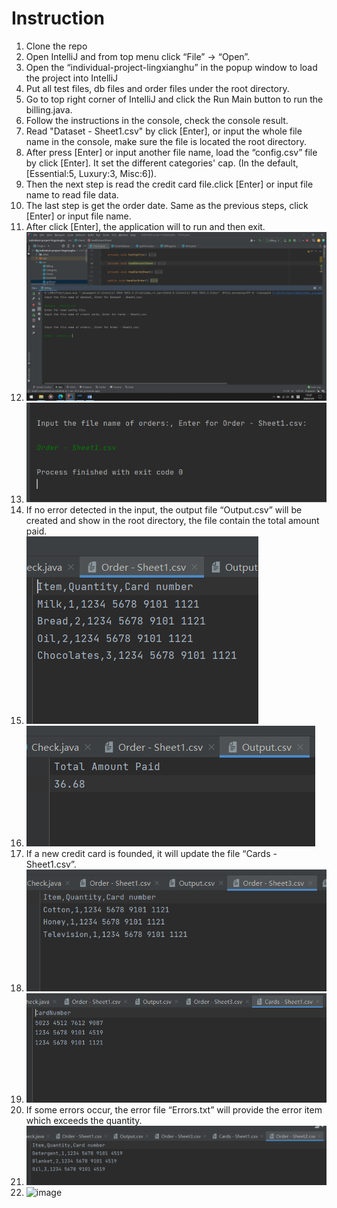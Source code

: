 # Instruction
1. Clone the repo
2. Open IntelliJ and from top menu click “File” -> “Open”.
3. Open the “individual-project-lingxianghu” in the popup window to load the project into IntelliJ
4. Put all test files, db files and order files under the root directory. 
5. Go to top right corner of IntelliJ and click the Run Main button to run the billing.java.
6. Follow the instructions in the console, check the console result.
7. Read "Dataset - Sheet1.csv" by click [Enter], or input the whole file name in the console, make sure the file is located the root directory.
8. After press [Enter] or input another file name, load the “config.csv” file by click [Enter]. It set the different categories' cap. (In the default, [Essential:5, Luxury:3, Misc:6]).
9. Then the next step is read the credit card file.click [Enter] or input file name to read file data.
10. The last step is get the order date. Same as the previous steps, click [Enter] or input file name.
11. After click [Enter], the application will to run and then exit. 
12. ![image](https://github.com/gopinathsjsu/individual-project-lingxianghu/blob/main/pic/enter.png)
13. ![image](https://github.com/gopinathsjsu/individual-project-lingxianghu/blob/main/pic/enter2.png)
14. If no error detected in the input, the output file “Output.csv” will be created and show in the root directory, the file contain the total amount paid. 
15. ![image](https://github.com/gopinathsjsu/individual-project-lingxianghu/blob/main/pic/order1.png)
16. ![image](https://github.com/gopinathsjsu/individual-project-lingxianghu/blob/main/pic/output.png)
17. If a new credit card is founded, it will update the file “Cards - Sheet1.csv”. 
18. ![image](https://github.com/gopinathsjsu/individual-project-lingxianghu/blob/main/pic/newcard.png)
19. ![image](https://github.com/gopinathsjsu/individual-project-lingxianghu/blob/main/pic/update.png)
20. If some errors occur, the error file “Errors.txt” will provide the error item which exceeds the quantity.
21. ![image](https://github.com/gopinathsjsu/individual-project-lingxianghu/blob/main/pic/errororder.png)
22. ![image](https://github.com/gopinathsjsu/individual-project-lingxianghu/blob/main/pic/erro.png)
